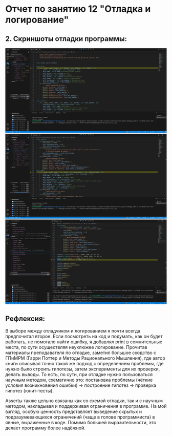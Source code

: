 ﻿# Отчет по занятию 12 "Отладка и логирование"

## __2. Скриншоты отладки программы:__
![Рис 1. Процесс отладки, первый breakpoint](https://github.com/xSolomon/py1/blob/main/py1_12/debugging1.png)
![Рис 2. Процесс отладки, второй breakpoint](https://github.com/xSolomon/py1/blob/main/py1_12/debugging2.png)
![Рис 3. Процесс отладки, третий breakpoint, добавлено наблюдение за castle1 и hero1](https://github.com/xSolomon/py1/blob/main/py1_12/debugging3.png)

## __Рефлексия:__
В выборе между отладчиком и логированием я почти всегда предпочитал второе. Если посмотреть на код и подумать, как он будет работать, не помогало найти ошибку, 
я добавлял print в сомнительные места, по сути осуществляя неуклюжее логирование. Прочитав материалы преподавателя по отладке, заметил большое сходство 
с ГПиМРМ (Гарри Поттер и Методы Рационального Мышления), где автор книги описывал точно такой же подход с определением проблемы, где нужно было 
строить гипотезы, затем эксперименты для их проверки, делать выводы. То есть, по сути, при отладке нужно пользоваться научным методом, схематично это: 
постановка проблемы (чёткие условия возникновения ошибки) -> построение гипотез -> проверка гипотез (юнит-тесты).

Assertы также цельно связаны как со схемой отладки, так и с научным методом, накладывая и поддерживая ограничения в программе. На мой взгляд, 
особую ценность представляет выведение скрытых и подразумевающихся ограничений (чаще в голове программиста) в явные, выраженные в коде. Помимо большей 
выразительности, это делает программу более надёжной.
